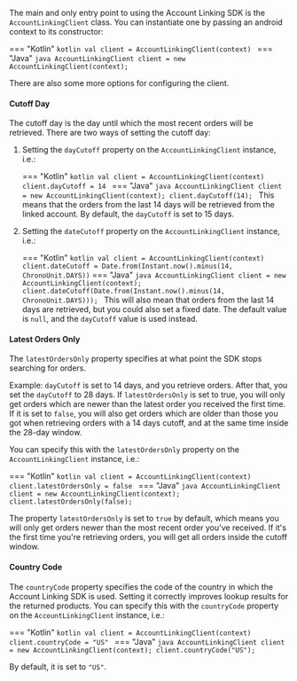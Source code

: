 The main and only entry point to using the Account Linking SDK is the `AccountLinkingClient` class. You can instantiate one by passing an android
context to its constructor:

=== "Kotlin"
    ```kotlin
    val client = AccountLinkingClient(context)
    ```
=== "Java"
    ```java
    AccountLinkingClient client = new AccountLinkingClient(context);
    ```

There are also some more options for configuring the client.

#### Cutoff Day

The cutoff day is the day until which the most recent orders will be retrieved. There are two ways of setting the cutoff day:

1. Setting the `dayCutoff` property on the `AccountLinkingClient` instance, i.e.:

    === "Kotlin"
        ```kotlin
        val client = AccountLinkingClient(context)
        client.dayCutoff = 14
        ```
    === "Java"
        ```java
        AccountLinkingClient client = new AccountLinkingClient(context);
        client.dayCutoff(14);
        ```
   This means that the orders from the last 14 days will be retrieved from the linked account.
   By default, the `dayCutoff` is set to 15 days.

2. Setting the `dateCutoff` property on the `AccountLinkingClient` instance, i.e.:

    === "Kotlin"
        ``` kotlin
        val client = AccountLinkingClient(context)
        client.dateCutoff = Date.from(Instant.now().minus(14, ChronoUnit.DAYS))
        ```
    === "Java"
        ```java
        AccountLinkingClient client = new AccountLinkingClient(context);
        client.dateCutoff(Date.from(Instant.now().minus(14, ChronoUnit.DAYS)));
        ```
   This will also mean that orders from the last 14 days are retrieved, but you could also set a fixed date. The default value is `null`, and
   the `dayCutoff` value is used instead.

#### Latest Orders Only

The `latestOrdersOnly` property specifies at what point the SDK stops searching for orders.

Example: `dayCutoff` is set to 14 days, and you retrieve orders. After that, you set the `dayCutoff` to 28 days. If `latestOrdersOnly` is set to true,
you will only get orders which are newer than the latest order you received the first time.
If it is set to `false`, you will also get orders which are older than those you got when retrieving orders with a 14 days cutoff, and at the same time
inside the 28-day window.

You can specify this with the `latestOrdersOnly` property on the `AccountLinkingClient` instance, i.e.:

=== "Kotlin"
    ```kotlin
    val client = AccountLinkingClient(context)
    client.latestOrdersOnly = false
    ```
=== "Java"
    ```java
    AccountLinkingClient client = new AccountLinkingClient(context);
    client.latestOrdersOnly(false);
    ```

The property `latestOrdersOnly` is set to `true` by default, which means you will only get orders newer than the most recent order you've received. If
it's the first time you're retrieving orders, you will get all orders inside the cutoff window.

#### Country Code

The `countryCode` property specifies the code of the country in which the Account Linking SDK is used.
Setting it correctly improves lookup results for the returned products.
You can specify this with the `countryCode` property on the `AccountLinkingClient` instance, i.e.:

=== "Kotlin"
    ```kotlin
    val client = AccountLinkingClient(context)
    client.countryCode = "US"
    ```
=== "Java"
    ```java
    AccountLinkingClient client = new AccountLinkingClient(context);
    client.countryCode("US");
    ```

By default, it is set to `"US"`.